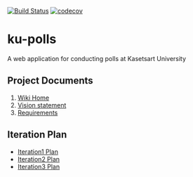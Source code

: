 [![Build Status](https://app.travis-ci.com/XOQDY/ku-polls.svg?branch=main)](https://app.travis-ci.com/XOQDY/ku-polls)
[![codecov](https://codecov.io/gh/XOQDY/ku-polls/branch/main/graph/badge.svg?token=6AXXHU9KBP)](https://codecov.io/gh/XOQDY/ku-polls)
# ku-polls

A web application for conducting polls at Kasetsart University

## Project Documents 

1. [Wiki Home](../../wiki/Home)  
2. [Vision statement](../../wiki/Vision-Statement)
3. [Requirements](../../wiki/Requirements)

## Iteration Plan
* [Iteration1 Plan](../../wiki/Iteration-1-Plan)
* [Iteration2 Plan](../../wiki/Iteration-2-Plan)
* [Iteration3 Plan](../../wiki/Iteration-3-Plan)